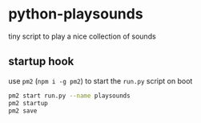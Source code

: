 # python-playsounds

tiny script to play a nice collection of sounds

## startup hook

use `pm2` (`npm i -g pm2`) to start the `run.py` script on boot

```sh
pm2 start run.py --name playsounds
pm2 startup
pm2 save
```
